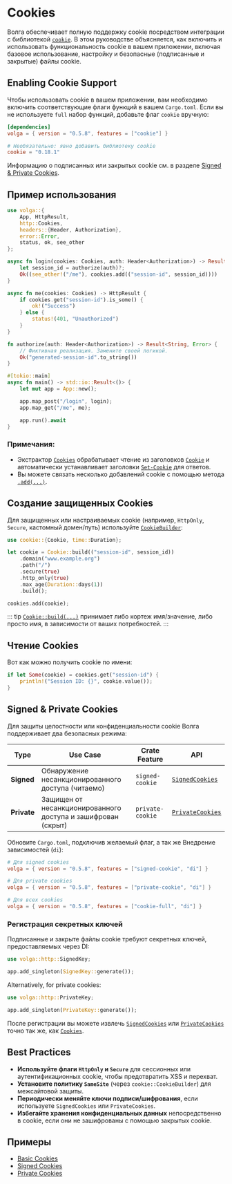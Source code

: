 # Cookies

Волга обеспечивает полную поддержку cookie посредством интеграции с библиотекой [`cookie`](https://crates.io/crates/cookie). В этом руководстве объясняется, как включить и использовать функциональность cookie в вашем приложении, включая базовое использование, настройку и безопасные (подписанные и закрытые) файлы cookie.


## Enabling Cookie Support

Чтобы использовать cookie в вашем приложении, вам необходимо включить соответствующие флаги функций в вашем `Cargo.toml`. Если вы не используете `full` набор функций, добавьте флаг `cookie` вручную:

```toml
[dependencies]
volga = { version = "0.5.8", features = ["cookie"] }

# Необязательно: явно добавить библиотеку cookie
cookie = "0.18.1"
```

Информацию о подписанных или закрытых cookie см. в разделе [Signed & Private Cookies](#signed--private-cookies).


## Пример использования

```rust
use volga::{
    App, HttpResult,
    http::Cookies,
    headers::{Header, Authorization},
    error::Error,
    status, ok, see_other
};

async fn login(cookies: Cookies, auth: Header<Authorization>) -> Result<(HttpResult, Cookies), Error> {
    let session_id = authorize(auth)?;
    Ok((see_other!("/me"), cookies.add(("session-id", session_id))))
}

async fn me(cookies: Cookies) -> HttpResult {
    if cookies.get("session-id").is_some() {
        ok!("Success")
    } else {
        status!(401, "Unauthorized")
    }
}

fn authorize(auth: Header<Authorization>) -> Result<String, Error> {
    // Фиктивная реализация. Замените своей логикой.
    Ok("generated-session-id".to_string())
}

#[tokio::main]
async fn main() -> std::io::Result<()> {
    let mut app = App::new();

    app.map_post("/login", login);
    app.map_get("/me", me);

    app.run().await
}
```

### Примечания:

* Экстрактор [`Cookies`](https://docs.rs/volga/latest/volga/http/cookie/struct.Cookies.html) обрабатывает чтение из заголовков [`Cookie`](https://developer.mozilla.org/en-US/docs/Web/HTTP/Reference/Headers/Cookie) и автоматически устанавливает заголовки [`Set-Cookie`](https://developer.mozilla.org/en-US/docs/Web/HTTP/Reference/Headers/Set-Cookie) для ответов.
* Вы можете связать несколько добавлений cookie с помощью метода [`.add(...)`](https://docs.rs/volga/latest/volga/http/cookie/struct.Cookies.html#method.add).


## Создание защищенных Cookies

Для защищенных или настраиваемых cookie (например, `HttpOnly`, `Secure`, кастомный домен/путь) используйте [`CookieBuilder`](https://docs.rs/cookie/latest/cookie/struct.CookieBuilder.html):

```rust
use cookie::{Cookie, time::Duration};

let cookie = Cookie::build(("session-id", session_id))
    .domain("www.example.org")
    .path("/")
    .secure(true)
    .http_only(true)
    .max_age(Duration::days(1))
    .build();

cookies.add(cookie);
```
::: tip
[`Cookie::build(...)`](https://docs.rs/cookie/latest/cookie/struct.Cookie.html#method.build) принимает либо кортеж имя/значение, либо просто имя, в зависимости от ваших потребностей.
:::

## Чтение Cookies

Вот как можно получить cookie по имени:

```rust
if let Some(cookie) = cookies.get("session-id") {
    println!("Session ID: {}", cookie.value());
}
```


## Signed & Private Cookies

Для защиты целостности или конфиденциальности cookie Волга поддерживает два безопасных режима:

| Type           | Use Case                            | Crate Feature    | API              |
| -------------- | ----------------------------------- | ---------------- | ---------------- |
| **Signed**     | Обнаружение несанкционированного доступа (читаемо)         | `signed-cookie`  | [`SignedCookies`](https://docs.rs/volga/latest/volga/http/cookie/signed/struct.SignedCookies.html)  |
| **Private**    | Защищен от несанкционированного доступа и зашифрован (скрыт) | `private-cookie` | [`PrivateCookies`](https://docs.rs/volga/latest/volga/http/cookie/private/struct.PrivateCookies.html) |

Обновите `Cargo.toml`, подключив желаемый флаг, а так же Внедрение зависимостей (`di`):

```toml
# Для signed cookies
volga = { version = "0.5.8", features = ["signed-cookie", "di"] }

# Для private cookies
volga = { version = "0.5.8", features = ["private-cookie", "di"] }

# Для всех cookies
volga = { version = "0.5.8", features = ["cookie-full", "di"] }
```

### Регистрация секретных ключей

Подписанные и закрыте файлы cookie требуют секретных ключей, предоставляемых через DI:

```rust
use volga::http::SignedKey;

app.add_singleton(SignedKey::generate());
```

Alternatively, for private cookies:

```rust
use volga::http::PrivateKey;

app.add_singleton(PrivateKey::generate());
```

После регистрации вы можете извлечь [`SignedCookies`](https://docs.rs/volga/latest/volga/http/cookie/signed/struct.SignedCookies.html) или [`PrivateCookies`](https://docs.rs/volga/latest/volga/http/cookie/private/struct.PrivateCookies.html) точно так же, как [`Cookies`](https://docs.rs/volga/latest/volga/http/cookie/struct.Cookies.html).

## Best Practices

* **Используйте флаги `HttpOnly` и `Secure`** для сессионных или аутентификационных cookie, чтобы предотвратить XSS и перехват.
* **Установите политику `SameSite`** (через `cookie::CookieBuilder`) для межсайтовой защиты.
* **Периодически меняйте ключи подписи/шифрования**, если используете `SignedCookies` или `PrivateCookies`.
* **Избегайте хранения конфиденциальных данных** непосредственно в cookie, если они не зашифрованы с помощью закрытых cookie.

## Примеры

* [Basic Cookies](https://github.com/RomanEmreis/volga/blob/main/examples/cookies/src/main.rs)
* [Signed Cookies](https://github.com/RomanEmreis/volga/blob/main/examples/signed_cookies/src/main.rs)
* [Private Cookies](https://github.com/RomanEmreis/volga/blob/main/examples/private_cookies/src/main.rs)

